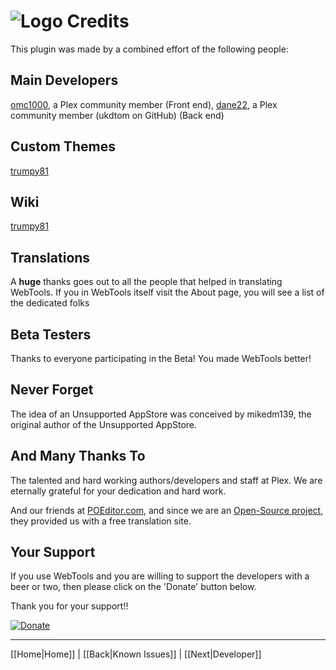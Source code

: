 # ![Logo](https://github.com/ukdtom/WebTools.bundle/blob/master/Wiki/WebTools/Logos/WebTools-48x48.png) Credits

This plugin was made by a combined effort of the following people:

## Main Developers
[omc1000](https://forums.plex.tv/profile/omc1000/), a Plex community member (Front end), [dane22](https://forums.plex.tv/profile/dane22), a Plex community member (ukdtom on GitHub) (Back end)

## Custom Themes
[trumpy81](http://forums.plex.tv/profile/discussions/trumpy81)

## Wiki
[trumpy81](http://forums.plex.tv/profile/discussions/trumpy81)

## Translations
A **huge** thanks goes out to all the people that helped in translating WebTools.
If you in WebTools itself visit the About page, you will see a list of the dedicated folks

## Beta Testers
Thanks to everyone participating in the Beta!
You made WebTools better! 

## Never Forget
The idea of an Unsupported AppStore was conceived by mikedm139, the original author of the Unsupported AppStore.

## And Many Thanks To
The talented and hard working authors/developers and staff at Plex. We are eternally grateful for your dedication and hard work.

And our friends at [POEditor.com](https://poeditor.com), and since we are an [Open-Source project](https://poeditor.com/help/faq#What-are-Open-Source-projects), they provided us with a free translation site.

## Your Support

If you use WebTools and you are willing to support the developers with a beer or two, then please click on the 'Donate' button below.

Thank you for your support!!

[![Donate](https://www.paypalobjects.com/en_US/i/btn/btn_donate_LG.gif)](https://www.paypal.com/cgi-bin/webscr?cmd=_s-xclick&hosted_button_id=2PUDZF8LK8MUC)<br>

***

[[Home|Home]] | [[Back|Known Issues]] | [[Next|Developer]]